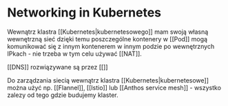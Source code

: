 # Networking in Kubernetes

Wewnątrz klastra [[Kubernetes|kubernetesowego]] mam swoją własną wewnętrzną sieć dzięki temu poszczególne kontenery w [[Pod]] mogą komunikować się z innym kontenerem w innym podzie po wewnętrznych IPkach - nie trzeba w tym celu używać [[NAT]]. 

[[DNS]] rozwiązywane są przez [[]]


Do zarządzania siecią wewnątrz klastra [[Kubernetes|kubernetesowe]] można użyć np. [[Flannel]], [[Istio]] lub [[Anthos service mesh]] - wszystko zalezy od tego gdzie budujemy klaster.

